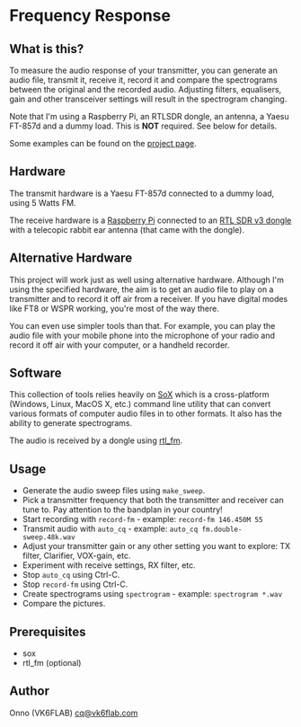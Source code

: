 # Frequency Response

## What is this?

To measure the audio response of your transmitter, you can generate an audio file, transmit it, receive it, record it and compare the spectrograms between the original and the recorded audio. Adjusting filters, equalisers, gain and other transceiver settings will result in the spectrogram changing.

Note that I'm using a Raspberry Pi, an RTLSDR dongle, an antenna, a Yaesu FT-857d and a dummy load. This is **NOT** required. See below for details.

Some examples can be found on the [project page](https://projects.vk6flab.com/projects/rtl-sdr-projects/frequency-response).

## Hardware

The transmit hardware is a Yaesu FT-857d connected to a dummy load, using 5 Watts FM.

The receive hardware is a [Raspberry Pi](https://www.raspberrypi.org/) connected to an [RTL SDR v3 dongle](https://www.rtl-sdr.com/rtl-sdr-blog-v-3-dongles-user-guide/) with a telecopic rabbit ear antenna (that came with the dongle).

## Alternative Hardware

This project will work just as well using alternative hardware. Although I'm using the specified hardware, the aim is to get an audio file to play on a transmitter and to record it off air from a receiver. If you have digital modes like FT8 or WSPR working, you're most of the way there.

You can even use simpler tools than that. For example, you can play the audio file with your mobile phone into the microphone of your radio and record it off air with your computer, or a handheld recorder.

## Software

This collection of tools relies heavily on [SoX](http://sox.sourceforge.net/) which is a cross-platform (Windows, Linux, MacOS X, etc.) command line utility that can convert various formats of computer audio files in to other formats. It also has the ability to generate spectrograms.

The audio is received by a dongle using [rtl_fm](http://kmkeen.com/rtl-demod-guide/).

## Usage

- Generate the audio sweep files using `make_sweep`.
- Pick a transmitter frequency that both the transmitter and receiver can tune to. Pay attention to the bandplan in your country!
- Start recording with `record-fm` - example: `record-fm 146.450M 55`
- Transmit audio with `auto_cq` - example: `auto_cq fm.double-sweep.48k.wav`
- Adjust your transmitter gain or any other setting you want to explore: TX filter, Clarifier, VOX-gain, etc.
- Experiment with receive settings, RX filter, etc.
- Stop `auto_cq` using Ctrl-C.
- Stop `record-fm` using Ctrl-C.
- Create spectrograms using `spectrogram` - example: `spectrogram *.wav`
- Compare the pictures.

## Prerequisites

- sox
- rtl_fm (optional)

## Author

Onno (VK6FLAB) [cq@vk6flab.com](mailto:cq@vk6flab.com)
